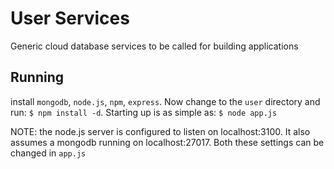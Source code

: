 User Services
=============

Generic cloud database services to be called for building applications

Running
-------

install `mongodb`, `node.js`, `npm`, `express`. Now change to the `user` directory and run: `$ npm install -d`. Starting up is as simple as: `$ node app.js`

NOTE: the node.js server is configured to listen on localhost:3100. It also assumes a mongodb running on localhost:27017. Both these settings can be changed in `app.js`
